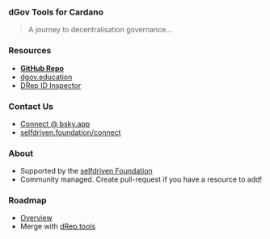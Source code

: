 ### dGov Tools for Cardano

> A journey to decentralisation governance...

### Resources
- [**GitHub Repo**](https://github.com/selfdriven-foundation/dgov-tools)
- [dgov.education](https://dgov.education)
- [DRep ID Inspector](https://ryun1.github.io/drep-id-inspector/)

### Contact Us
- [Connect @ bsky.app](https://bsky.app/profile/markbyers.selfdriven.social)
- [selfdriven.foundation/connect](https://selfdriven.foundation/connect)

### About
- Supported by the [selfdriven Foundation](https://selfdriven.foundation)
- Community managed.  Create pull-request if you have a resource to add!

### Roadmap
- [Overview](ROADMAP.md)
- Merge with [dRep.tools](https://dRep.tools)